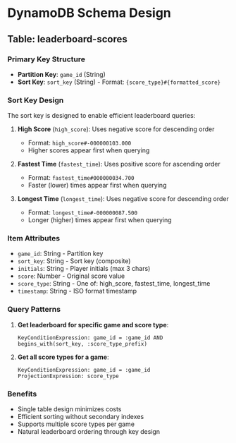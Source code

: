 # DynamoDB Schema Design

## Table: leaderboard-scores

### Primary Key Structure

- **Partition Key**: `game_id` (String)
- **Sort Key**: `sort_key` (String) - Format: `{score_type}#{formatted_score}`

### Sort Key Design

The sort key is designed to enable efficient leaderboard queries:

1. **High Score** (`high_score`): Uses negative score for descending order
   - Format: `high_score#-000000103.000`
   - Higher scores appear first when querying

2. **Fastest Time** (`fastest_time`): Uses positive score for ascending order
   - Format: `fastest_time#000000034.700`
   - Faster (lower) times appear first when querying

3. **Longest Time** (`longest_time`): Uses negative score for descending order
   - Format: `longest_time#-000000087.500`
   - Longer (higher) times appear first when querying

### Item Attributes

- `game_id`: String - Partition key
- `sort_key`: String - Sort key (composite)
- `initials`: String - Player initials (max 3 chars)
- `score`: Number - Original score value
- `score_type`: String - One of: high_score, fastest_time, longest_time
- `timestamp`: String - ISO format timestamp

### Query Patterns

1. **Get leaderboard for specific game and score type**:
   ```
   KeyConditionExpression: game_id = :game_id AND begins_with(sort_key, :score_type_prefix)
   ```

2. **Get all score types for a game**:
   ```
   KeyConditionExpression: game_id = :game_id
   ProjectionExpression: score_type
   ```

### Benefits

- Single table design minimizes costs
- Efficient sorting without secondary indexes
- Supports multiple score types per game
- Natural leaderboard ordering through key design